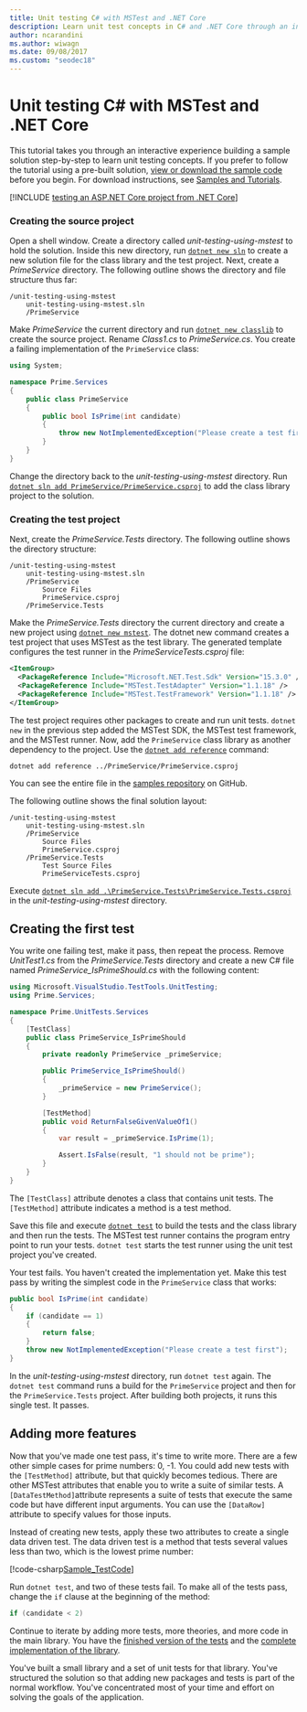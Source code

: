 ```yaml
---
title: Unit testing C# with MSTest and .NET Core
description: Learn unit test concepts in C# and .NET Core through an interactive experience building a sample solution step-by-step using dotnet test and MSTest.
author: ncarandini
ms.author: wiwagn
ms.date: 09/08/2017
ms.custom: "seodec18"
---
```

# Unit testing C# with MSTest and .NET Core

This tutorial takes you through an interactive experience building a sample solution step-by-step to learn unit testing concepts. If you prefer to follow the tutorial using a pre-built solution, [view or download the sample code](https://github.com/dotnet/samples/blob/master/core/getting-started/unit-testing-using-mstest/) before you begin. For download instructions, see [Samples and Tutorials](../../samples-and-tutorials/index.md#viewing-and-downloading-samples).

[!INCLUDE [testing an ASP.NET Core project from .NET Core](../../../includes/core-testing-note-aspnet.md)]

### Creating the source project

Open a shell window. Create a directory called *unit-testing-using-mstest* to hold the solution. Inside this new directory, run [`dotnet new sln`](../tools/dotnet-new.md) to create
a new solution file for the class library and the test project. Next, create a *PrimeService* directory. The following outline shows the directory and file structure thus far:

```
/unit-testing-using-mstest
    unit-testing-using-mstest.sln
    /PrimeService
```

Make *PrimeService* the current directory and run [`dotnet new classlib`](../tools/dotnet-new.md) to create the source project. Rename *Class1.cs* to *PrimeService.cs*. You create a failing implementation of the `PrimeService` class:

```csharp
using System;

namespace Prime.Services
{
    public class PrimeService
    {
        public bool IsPrime(int candidate) 
        {
            throw new NotImplementedException("Please create a test first");
        } 
    }
}
```

Change the directory back to the *unit-testing-using-mstest* directory. Run [`dotnet sln add PrimeService/PrimeService.csproj`](../tools/dotnet-sln.md) to add the class library project to the solution. 

### Creating the test project

Next, create the *PrimeService.Tests* directory. The following outline shows the directory structure:

```
/unit-testing-using-mstest
    unit-testing-using-mstest.sln
    /PrimeService
        Source Files
        PrimeService.csproj
    /PrimeService.Tests
```

Make the *PrimeService.Tests* directory the current directory and create a new project using [`dotnet new mstest`](../tools/dotnet-new.md). The dotnet new command creates a test project that uses MSTest as the test library. The generated template configures the test runner in the *PrimeServiceTests.csproj* file:

```xml
<ItemGroup>
  <PackageReference Include="Microsoft.NET.Test.Sdk" Version="15.3.0" />
  <PackageReference Include="MSTest.TestAdapter" Version="1.1.18" />
  <PackageReference Include="MSTest.TestFramework" Version="1.1.18" />
</ItemGroup>
```

The test project requires other packages to create and run unit tests. `dotnet new` in the previous step added the MSTest SDK, the MSTest test framework, and the MSTest runner. Now, add the `PrimeService` class library as another dependency to the project. Use the [`dotnet add reference`](../tools/dotnet-add-reference.md) command:

```
dotnet add reference ../PrimeService/PrimeService.csproj
```

You can see the entire file in the [samples repository](https://github.com/dotnet/samples/blob/master/core/getting-started/unit-testing-using-mstest/PrimeService.Tests/PrimeService.Tests.csproj) on GitHub.

The following outline shows the final solution layout:

```
/unit-testing-using-mstest
    unit-testing-using-mstest.sln
    /PrimeService
        Source Files
        PrimeService.csproj
    /PrimeService.Tests
        Test Source Files
        PrimeServiceTests.csproj
```

Execute [`dotnet sln add .\PrimeService.Tests\PrimeService.Tests.csproj`](../tools/dotnet-sln.md) in the *unit-testing-using-mstest* directory. 

## Creating the first test

You write one failing test, make it pass, then repeat the process. Remove *UnitTest1.cs* from the *PrimeService.Tests* directory and create a new C# file named *PrimeService_IsPrimeShould.cs* with the following content:

```csharp
using Microsoft.VisualStudio.TestTools.UnitTesting;
using Prime.Services;

namespace Prime.UnitTests.Services
{
    [TestClass]
    public class PrimeService_IsPrimeShould
    {
        private readonly PrimeService _primeService;

        public PrimeService_IsPrimeShould()
        {
            _primeService = new PrimeService();
        }

        [TestMethod]
        public void ReturnFalseGivenValueOf1()
        {
            var result = _primeService.IsPrime(1);

            Assert.IsFalse(result, "1 should not be prime");
        }
    }
}
```

The `[TestClass]` attribute denotes a class that contains unit tests. The `[TestMethod]` attribute indicates a method is a test method. 

Save this file and execute [`dotnet test`](../tools/dotnet-test.md) to build the tests and the class library and then run the tests. The MSTest test runner contains the program entry point to run your tests. `dotnet test` starts the test runner using the unit test project you've created.

Your test fails. You haven't created the implementation yet. Make this test pass by writing the simplest code in the `PrimeService` class that works:

```csharp
public bool IsPrime(int candidate)
{
    if (candidate == 1)
    {
        return false;
    }
    throw new NotImplementedException("Please create a test first");
}
```

In the *unit-testing-using-mstest* directory, run `dotnet test` again. The `dotnet test` command runs a build for the `PrimeService` project and then for the `PrimeService.Tests` project. After building both projects, it runs this single test. It passes.

## Adding more features

Now that you've made one test pass, it's time to write more. There are a few other simple cases for prime numbers: 0, -1. You could add new tests with the `[TestMethod]` attribute, but that quickly becomes tedious. There are other MSTest attributes that enable you to write a suite of similar tests.  A `[DataTestMethod]`attribute represents a suite of tests that execute the same code but have different input arguments. You can use the `[DataRow]` attribute to specify values for those inputs.

Instead of creating new tests, apply these two attributes to create a single data driven test. The data driven test is a method that tests several values less than two, which is the lowest prime number:

[!code-csharp[Sample_TestCode](../../../samples/core/getting-started/unit-testing-using-mstest/PrimeService.Tests/PrimeService_IsPrimeShould.cs?name=Sample_TestCode)]

Run `dotnet test`, and two of these tests fail. To make all of the tests pass, change the `if` clause at the beginning of the method:

```csharp
if (candidate < 2)
```

Continue to iterate by adding more tests, more theories, and more code in the main library. You have the [finished version of the tests](https://github.com/dotnet/samples/blob/master/core/getting-started/unit-testing-using-mstest/PrimeService.Tests/PrimeService_IsPrimeShould.cs) and the [complete implementation of the library](https://github.com/dotnet/samples/blob/master/core/getting-started/unit-testing-using-mstest/PrimeService/PrimeService.cs).

You've built a small library and a set of unit tests for that library. You've structured the solution so that adding new packages and tests is part of the normal workflow. You've concentrated most of your time and effort on solving the goals of the application.
